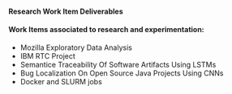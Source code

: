 #### Research Work Item Deliverables

#### Work Items associated to research and experimentation:

- Mozilla Exploratory Data Analysis 
- IBM RTC Project
- Semantice Traceability Of Software Artifacts Using LSTMs
- Bug Localization On Open Source Java Projects Using CNNs
- Docker and SLURM jobs




